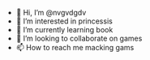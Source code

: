 - 👋 Hi, I’m @nvgvdgdv
- 👀 I’m interested in princessis
- 🌱 I’m currently learning book
- 💞️ I’m looking to collaborate on games
- 📫 How to reach me macking gams

<!---
nvgvdgdv/nvgvdgdv is a ✨ special ✨ repository because its `README.md` (this file) appears on your GitHub profile.
You can click the Preview link to take a look at your changes.
--->
